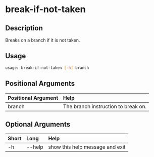 <!-- THIS PART OF THIS FILE IS AUTOGENERATED. DO NOT MODIFY IT. See scripts/generate_docs.sh -->




# break-if-not-taken

## Description


Breaks on a branch if it is not taken.
## Usage


```bash
usage: break-if-not-taken [-h] branch

```
## Positional Arguments

|Positional Argument|Help|
| :--- | :--- |
|branch|The branch instruction to break on.|

## Optional Arguments

|Short|Long|Help|
| :--- | :--- | :--- |
|-h|--help|show this help message and exit|

<!-- END OF AUTOGENERATED PART. Do not modify this line or the line below, they mark the end of the auto-generated part of the file. If you want to extend the documentation in a way which cannot easily be done by adding to the command help description, write below the following line. -->
<!-- ------------\>8---- ----\>8---- ----\>8------------ -->
